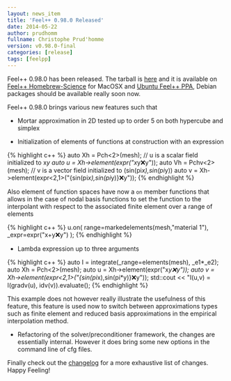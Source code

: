 ```yaml
---
layout: news_item
title: 'Feel++ 0.98.0 Released'
date: 2014-05-22
author: prudhomm
fullname: Christophe Prud'homme
version: v0.98.0-final
categories: [release]
tags: [feelpp]
---
```


Feel++ 0.98.0 has been released. The tarball is [here](https://github.com/feelpp/feelpp/releases) and it is available on
[Feel++ Homebrew-Science](https://github.com/feelpp/homebrew-science) for
MacOSX and [Ubuntu Feel++ PPA](https://launchpad.net/~feelpp/+archive/ppa),
Debian packages should be available really soon now.

Feel++ 0.98.0 brings various new features such that

 - Mortar approximation in 2D tested up to order 5 on both hypercube and
   simplex

 - Initialization of elements of functions at construction with an expression

{% highlight c++ %}
  auto Xh = Pch<2>(mesh);
  // u is a scalar field initialized to x*y
  auto u = Xh->element(expr("x*y:x:y"));
  auto Vh = Pchv<2>(mesh);
  // v is a vector field initialized to (sin(pi*x),sin(pi*y))
  auto v = Xh->element(expr<2,1>("{sin(pi*x),sin(pi*y)}:x:y"));
{% endhighlight %}

 Also element of function spaces have now a `on` member functions that allows
 in the case of nodal basis functions to set the function to the interpolant
 with respect to the associated finite element over a range of elements

 {% highlight c++ %}
  u.on( range=markedelements(mesh,"material 1"),
       _expr=expr("x+y:x:y") );
 {% endhighlight %}

 - Lambda expression up to three arguments

 {% highlight c++ %}
  auto I = integrate(_range=elements(mesh), _e1*_e2);
  auto Xh = Pch<2>(mesh);
  auto u = Xh->element(expr("x*y:x:y"));
  auto v = Xh->element(expr<2,1>("{sin(pi*x),sin(pi*y)}:x:y"));
  std::cout << "I(u,v) = I(gradv(u), idv(v)).evaluate();
  {% endhighlight %}

  This example does not however really illustrate the usefulness of this
  feature, this feature is used now to switch between approximations types
  such as finite element and reduced basis approximations in the empirical
  interpolation method.

 - Refactoring of the solver/preconditioner framework, the changes are
   essentially internal. However it does bring some new options in the command
   line of cfg files.


Finally check out the [changelog][] for a more
exhaustive list of changes. Happy Feeling!

[changelog]: /docs/develop/ChangeLog.html
